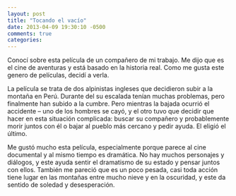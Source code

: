 ```yaml
---
layout: post
title: "Tocando el vacío"
date: 2013-04-09 19:30:10 -0500
comments: true
categories:
---
```


Conocí sobre esta película de un compañero de mi trabajo. Me dijo que es el cine de aventuras y está basado en la historia real. Como me gusta este genero de películas, decidí a verla.

La película se trata de dos alpinistas ingleses que decidieron subir a la montaña en Perú. Durante del su escalada tenían muchas problemas, pero finalmente han subido a la cumbre. Pero mientras la bajada ocurrió el accidente – uno de los hombres se cayó, y el otro tuvo que decidir que hacer en esta situación complicada: buscar su compañero y probablemente morir juntos con él o bajar al pueblo más cercano y pedir ayuda. El eligió el último.

Me gustó mucho esta película, especialmente porque parece al cine documental y al mismo tiempo es dramática. No hay muchos personajes y diálogos, y este ayuda sentir el dramatismo de su estado y pensar juntos con ellos. También me pareció que es un poco pesada, casi toda acción tiene lugar en las montañas entre mucho nieve y en la oscuridad, y este da sentido de soledad y desesperación.

